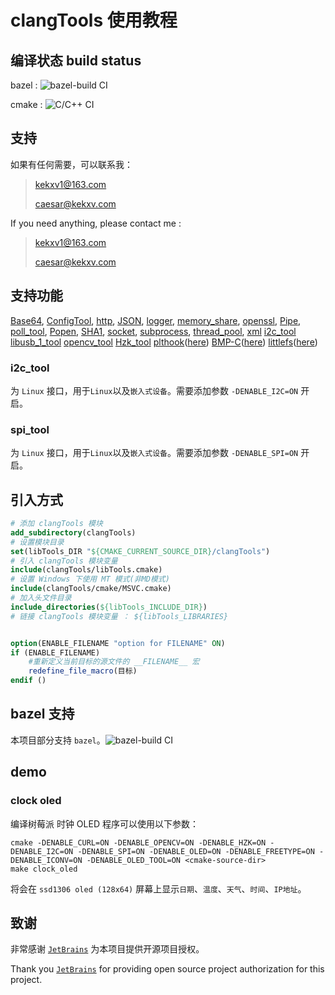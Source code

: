 # clangTools 使用教程

## 编译状态 build status

bazel : ![bazel-build CI](https://github.com/ClangTools/clangTools/workflows/bazel-build%20CI/badge.svg)

cmake : ![C/C++ CI](https://github.com/ClangTools/clangTools/workflows/C/C++%20CI/badge.svg)

## 支持

如果有任何需要，可以联系我：

>
> kekxv1@163.com
>
> caesar@kekxv.com
>

If you need anything, please contact me :

>
> kekxv1@163.com
>
> caesar@kekxv.com
>

## 支持功能
[Base64](src/Base64),
[ConfigTool](src/ConfigTool),
[http](src/http),
[JSON](src/JSON),
[logger](src/logger),
[memory_share](src/memory_share),
[openssl](src/openssl),
[Pipe](src/Pipe),
[poll_tool](src/poll_tool),
[Popen](src/Popen),
[SHA1](src/SHA1),
[socket](src/socket),
[subprocess](src/subprocess),
[thread_pool](src/thread_pool),
[xml](src/xml)
[i2c_tool](src/i2c_tool)
[libusb_1_tool](src/libusb_1_tool)
[opencv_tool](src/opencv_tool)
[Hzk_tool](src/Hzk_tool)
[plthook](src/plthook)([here](https://github.com/kubo/plthook))
[BMP-C](src/BmpTool)([here](https://github.com/zhongcheng0519/BMP-C))
[littlefs](src/littlefs)([here](https://github.com/ARMmbed/littlefs))

### i2c_tool

为 `Linux` 接口，用于`Linux`以及`嵌入式设备`。需要添加参数 `-DENABLE_I2C=ON` 开启。

### spi_tool

为 `Linux` 接口，用于`Linux`以及`嵌入式设备`。需要添加参数 `-DENABLE_SPI=ON` 开启。

## 引入方式

```cmake
# 添加 clangTools 模块
add_subdirectory(clangTools)
# 设置模块目录
set(libTools_DIR "${CMAKE_CURRENT_SOURCE_DIR}/clangTools")
# 引入 clangTools 模块变量
include(clangTools/libTools.cmake)
# 设置 Windows 下使用 MT 模式(非MD模式)
include(clangTools/cmake/MSVC.cmake)
# 加入头文件目录
include_directories(${libTools_INCLUDE_DIR})
# 链接 clangTools 模块变量 ： ${libTools_LIBRARIES}


option(ENABLE_FILENAME "option for FILENAME" ON)
if (ENABLE_FILENAME)
    #重新定义当前目标的源文件的 __FILENAME__ 宏
    redefine_file_macro(目标)
endif ()
```

## bazel 支持

本项目部分支持 `bazel`。![bazel-build CI](https://github.com/ClangTools/clangTools/workflows/bazel-build%20CI/badge.svg)

## demo

### clock oled

编译树莓派 时钟 OLED 程序可以使用以下参数：

```shell script
cmake -DENABLE_CURL=ON -DENABLE_OPENCV=ON -DENABLE_HZK=ON -DENABLE_I2C=ON -DENABLE_SPI=ON -DENABLE_OLED=ON -DENABLE_FREETYPE=ON -DENABLE_ICONV=ON -DENABLE_OLED_TOOL=ON <cmake-source-dir>
make clock_oled
```

将会在 `ssd1306 oled (128x64)` 屏幕上显示`日期`、`温度`、`天气`、`时间`、`IP地址`。


## 致谢

非常感谢 [`JetBrains`](https://account.jetbrains.com/) 为本项目提供开源项目授权。

Thank you [`JetBrains`](https://account.jetbrains.com/) for providing open source project authorization for this project.